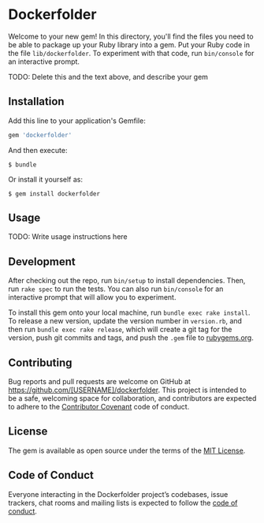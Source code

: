 # Dockerfolder

Welcome to your new gem! In this directory, you'll find the files you need to be able to package up your Ruby library into a gem. Put your Ruby code in the file `lib/dockerfolder`. To experiment with that code, run `bin/console` for an interactive prompt.

TODO: Delete this and the text above, and describe your gem

## Installation

Add this line to your application's Gemfile:

```ruby
gem 'dockerfolder'
```

And then execute:

    $ bundle

Or install it yourself as:

    $ gem install dockerfolder

## Usage

TODO: Write usage instructions here

## Development

After checking out the repo, run `bin/setup` to install dependencies. Then, run `rake spec` to run the tests. You can also run `bin/console` for an interactive prompt that will allow you to experiment.

To install this gem onto your local machine, run `bundle exec rake install`. To release a new version, update the version number in `version.rb`, and then run `bundle exec rake release`, which will create a git tag for the version, push git commits and tags, and push the `.gem` file to [rubygems.org](https://rubygems.org).

## Contributing

Bug reports and pull requests are welcome on GitHub at https://github.com/[USERNAME]/dockerfolder. This project is intended to be a safe, welcoming space for collaboration, and contributors are expected to adhere to the [Contributor Covenant](http://contributor-covenant.org) code of conduct.

## License

The gem is available as open source under the terms of the [MIT License](https://opensource.org/licenses/MIT).

## Code of Conduct

Everyone interacting in the Dockerfolder project’s codebases, issue trackers, chat rooms and mailing lists is expected to follow the [code of conduct](https://github.com/[USERNAME]/dockerfolder/blob/master/CODE_OF_CONDUCT.md).
